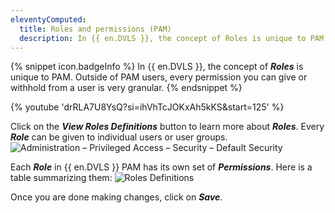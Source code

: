 ```yaml
---
eleventyComputed:
  title: Roles and permissions (PAM)
  description: In {{ en.DVLS }}, the concept of Roles is unique to PAM.
---
```

{% snippet icon.badgeInfo %}
In {{ en.DVLS }}, the concept of ***Roles*** is unique to PAM. Outside of PAM users, every permission you can give or withhold from a user is very granular.
{% endsnippet %}

{% youtube 'drRLA7U8YsQ?si=ihVhTcJOKxAh5kKS&amp;start=125' %}

Click on the ***View Roles Definitions*** button to learn more about ***Roles***. Every ***Role*** can be given to individual users or user groups.
![Administration – Privileged Access – Security – Default Security](https://cdnweb.devolutions.net/docs/en/server/ServerOp0067.png)

Each ***Role*** in {{ en.DVLS }} PAM has its own set of ***Permissions***. Here is a table summarizing them:
![Roles Definitions](https://cdnweb.devolutions.net/docs/en/server/ServerOp0068.png)

Once you are done making changes, click on ***Save***.
